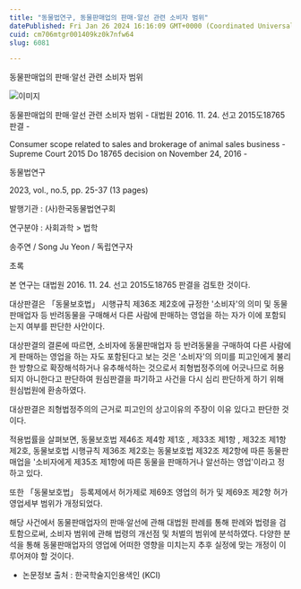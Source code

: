 ```yaml
---
title: "동물법연구, 동물판매업의 판매·알선 관련 소비자 범위"
datePublished: Fri Jan 26 2024 16:16:09 GMT+0000 (Coordinated Universal Time)
cuid: cm706mtgr001409kz0k7nfw64
slug: 6081

---
```



동물판매업의 판매&middot;알선 관련 소비자 범위

![이미지](https://cdn.hashnode.com/res/hashnode/image/upload/v1739260227651/e9cd7fc5-1cef-48c9-ae1b-ba8428d8b3a8.jpeg)

동물판매업의 판매·알선 관련 소비자 범위 - 대법원 2016. 11. 24. 선고 2015도18765 판결 -

Consumer scope related to sales and brokerage of animal sales business -Supreme Court 2015 Do 18765 decision on November 24, 2016 -

동물법연구

2023, vol., no.5, pp. 25-37 (13 pages)

발행기관 : (사)한국동물법연구회

연구분야 : 사회과학 > 법학

송주연 / Song Ju Yeon / 독립연구자

초록

본 연구는 대법원 2016. 11. 24. 선고 2015도18765 판결을 검토한 것이다.

대상판결은 「동물보호법」 시행규칙 제36조 제2호에 규정한 '소비자'의 의미 및 동물판매업자 등 반려동물을 구매해서 다른 사람에 판매하는 영업을 하는 자가 이에 포함되는지 여부를 판단한 사안이다.

대상판결의 결론에 따르면, 소비자에 동물판매업자 등 반려동물을 구매하여 다른 사람에게 판매하는 영업을 하는 자도 포함된다고 보는 것은 '소비자'의 의미를 피고인에게 불리한 방향으로 확장해석하거나 유추해석하는 것으로서 죄형법정주의에 어긋나므로 허용되지 아니한다고 판단하여 원심판결을 파기하고 사건을 다시 심리 판단하게 하기 위해 원심법원에 환송하였다.

대상판결은 죄형법정주의의 근거로 피고인의 상고이유의 주장이 이유 있다고 판단한 것이다.

적용법률을 살펴보면, 동물보호법 제46조 제4항 제1호 , 제33조 제1항 , 제32조 제1항 제2호, 동물보호법 시행규칙 제36조 제2호는 동물보호법 제32조 제2항에 따른 동물판매업을 '소비자에게 제35조 제1항에 따른 동물을 판매하거나 알선하는 영업'이라고 정하고 있다.

또한 「동물보호법」 등록제에서 허가제로 제69조 영업의 허가 및 제69조 제2항 허가영업세부 범위가 개정되었다.

해당 사건에서 동물판매업자의 판매·알선에 관해 대법원 판례를 통해 판례와 법령을 검토함으로써, 소비자 범위에 관해 법령의 개선점 및 처벌의 범위에 분석하였다. 다양한 분석을 통해 동물판매업자의 영업에 어떠한 영향을 미치는지 추후 실정에 맞는 개정이 이루어져야 할 것이다.

* 논문정보 출처 : 한국학술지인용색인 (KCI)